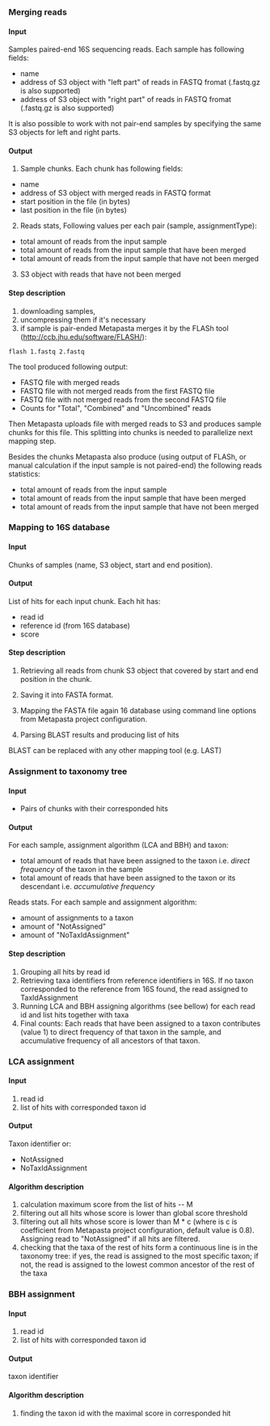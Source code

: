 ### Merging reads


#### Input 

Samples paired-end 16S sequencing reads. Each sample has following fields:

* name
* address of S3 object with "left part" of reads in FASTQ fromat (.fastq.gz is also supported)
* address of S3 object with "right part" of reads in FASTQ fromat (.fastq.gz is also supported)

It is also possible to work with not pair-end samples by specifying the same S3 objects for left and right parts. 



#### Output

1. Sample chunks. Each chunk has following fields:
* name
* address of S3 object with merged reads in FASTQ format
* start position in the file (in bytes)
* last position in the file (in bytes)

2. Reads stats, Following values per each pair (sample, assignmentType):

* total amount of reads from the input sample
* total amount of reads from the input sample that have been merged
* total amount of reads from the input sample that have not been merged

3. S3 object with reads that have not been merged

#### Step description

1. downloading samples,
2. uncompressing them if it's necessary
3. if sample is pair-ended Metapasta merges it by the FLASh tool (http://ccb.jhu.edu/software/FLASH/):

```
flash 1.fastq 2.fastq
```

The tool produced following output:

* FASTQ file with merged reads 
* FASTQ file with not merged reads from the first FASTQ file
* FASTQ file with not merged reads from the second FASTQ file
* Counts for "Total", "Combined" and "Uncombined" reads

Then Metapasta uploads file with merged reads to S3 and produces sample chunks for this file. This splitting into chunks is needed to parallelize next mapping step.

Besides the chunks Metapasta also produce (using output of FLASh, or manual calculation if the input sample is not paired-end) the following reads statistics:

* total amount of reads from the input sample
* total amount of reads from the input sample that have been merged
* total amount of reads from the input sample that have not been merged

### Mapping to 16S database

#### Input 

Chunks of samples (name, S3 object, start and end position).

#### Output

List of hits for each  input chunk. Each hit has:

* read id
* reference id (from 16S database)
* score


#### Step description

1. Retrieving all reads from chunk S3 object that covered by start and end position in the chunk. 

2. Saving it into FASTA format.

3. Mapping the FASTA file again 16 database using command line options from Metapasta project configuration.

4. Parsing BLAST results and producing list of hits

BLAST can be replaced with any other mapping tool (e.g. LAST)



### Assignment to taxonomy tree

#### Input 

* Pairs of chunks with their corresponded hits

#### Output

For each sample, assignment algorithm (LCA and BBH) and taxon:
* total amount of reads that have been assigned to the taxon i.e. *direct frequency* of the taxon in the sample
* total amount of reads that have been assigned to the taxon or its descendant i.e. *accumulative frequency*

Reads stats. For each sample and assignment algorithm:

* amount of assignments to a taxon 
* amount of "NotAssigned"
* amount of "NoTaxIdAssignment"



#### Step description

1. Grouping all hits by read id
2. Retrieving taxa identifiers from reference identifiers in 16S. If no taxon corresponded to the reference from 16S found, the read assigned to TaxIdAssignment
3. Running LCA and BBH assigning algorithms (see bellow) for each read id and list hits together with taxa
4. Final counts:
Each reads that have been assigned to a taxon contributes (value 1) to direct frequency of that taxon in the sample, 
and accumulative frequency of all ancestors of that taxon. 


### LCA assignment

#### Input

1. read id
2. list of hits with corresponded taxon id 

#### Output 

Taxon identifier or:

* NotAssigned
* NoTaxIdAssignment

#### Algorithm description

1. calculation maximum score from the list of hits -- M
2. filtering out all hits whose score is lower than global score threshold
3. filtering out all hits whose score is lower than M * c (where is c is coefficient from Metapasta project configuration, default value is 0.8). Assigning read to "NotAssigned" if all hits are filtered.
4. checking that the taxa of the rest of hits form a continuous line is in the taxonomy tree: if yes, the read is assigned to the most specific taxon; if not, the read is assigned to the lowest common ancestor of the rest of the taxa


### BBH assignment

#### Input

1. read id
2. list of hits with corresponded taxon id 

#### Output 

taxon identifier


#### Algorithm description

1. finding the taxon id with the maximal score in corresponded hit



